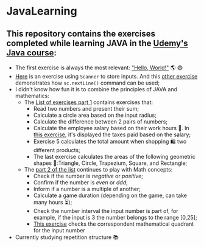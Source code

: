 # JavaLearning
## This repository contains the exercises completed while learning JAVA in the [Udemy's Java course](https://www.udemy.com/course/java-curso-completo/): 
- The first exercise is always the most relevant: ["Hello, World!"](Exercises/Main0.java) :earth_americas:	:smile:
- [Here](Exercises/Main2.java) is an exercise using `Scanner` to store inputs. And this [other exercise](Exercises/Main5.java) demonstrates how `sc.nextLine()` command can be used;
- I didn't know how fun it is to combine the principles of JAVA and mathematics:
  - The [List of exercises part 1](Exercises/Main5.java) contains exercises that:
    - Read two numbers and present their sum;
    - Calculate a circle area based on the input radius;
    - Calculate the difference between 2 pairs of numbers;
    - Calculate the employee salary based on their work hours :money_with_wings:. In [this exercise](Exercises/Main8.java), it's displayed the taxes paid based on the salary;
    - Exercise 5 calculates the total amount when shopping :shopping: two different products;
    - The last exercise calculates the areas of the following geometric shapes :triangular_ruler::Triangle, Circle, Trapezium, Square, and Rectangle;
   + The [part 2 of the list](Exercises/Main6.java) continues to play with Math concepts:
      - Check if the number is _negative_ or _positive_;
      - Confirm if the number is _even_ or _ddd_;
      - Inform if a number is a multiple of another;
      - Calculate a game duration (depending on the game, can take many hours :hourglass_flowing_sand:);
      - Check the number interval the input number is part of, for example, if the input is 3 the number belongs to the range [0,25];
      - [This exercise](Exercises/Main7.java) checks the correspondent mathematical quadrant for the input number
- Currently studying repetition structure :books:
